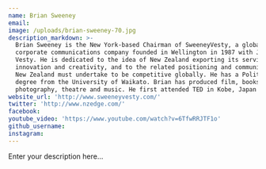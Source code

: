 ```yaml
---
name: Brian Sweeney
email:
image: /uploads/brian-sweeney-70.jpg
description_markdown: >-
  Brian Sweeney is the New York-based Chairman of SweeneyVesty, a global
  corporate communications company founded in Wellington in 1987 with Jane
  Vesty. He is dedicated to the idea of New Zealand exporting its services,
  innovation and creativity, and to the related positioning and communications
  New Zealand must undertake to be competitive globally. He has a Politics
  degree from the University of Waikato. Brian has produced film, books,
  photography, theatre and music. He first attended TED in Kobe, Japan in 1994.
website_url: 'http://www.sweeneyvesty.com/'
twitter: 'http://www.nzedge.com/'
facebook:
youtube_video: 'https://www.youtube.com/watch?v=6TfwRRJTF1o'
github_username:
instagram:
---
```


Enter your description here...
